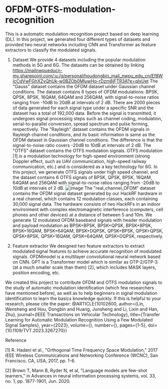 # OFDM-OTFS-modulation-recognition
  This is a automatic modulation recognition project based on deep learning (DL). In this project, we generated four different types of datasets and provided two neural networks including CNN and Transformer as feature extractors to classify the modulated signals.
1. Dataset
  We provide 4 datasets including the popular modulation methods in 5G and 6G. The datasets can be obtained by linking https://mailnwpueducn-my.sharepoint.com/:u:/g/personal/houdongbin_mail_nwpu_edu_cn/Ef8WIcCdVwFGhXZyQhUk-w0BZOb0MluwHo-rDzm8jFTR3A?e=qlxUet
  The "Gauss" dataset contains the OFDM dataset under Gaussian channel conditions. The dataset contains 6 types of OFDM modulations: BPSK, QPSK, 8PSK, 16QAM, 64QAM and 256QAM, with signal-to-noise ratios ranging from -10dB to 20dB at intervals of 2 dB. There are 2000 pieces of data generated for each signal type under a specific SNR and the dataset has a total of 192,000 data. Before the signal is transmitted, it undergoes signal processing steps such as channel coding, modulation, serial-to-parallel conversion, spread spectrum and pulse forming, respectively.
  The "Rayleigh" dataset contains the OFDM signals in Rayleigh channel conditions, and its basic information is same as the OFDM dataset in Gaussian channel conditions. The difference is that the signal-to-noise ratio covers -20dB to 10dB at intervals of 2 dB.
  The "OTFS" dataset contains the OTFS modulation signals. OTFS modulation [1] is a modulation technology for high-speed environment (strong Doppler effect, such as UAV communication, high-speed railway communication, etc.) and is considered as a key technology for 6G. In this project, we generate OTFS signals under high speed channel, and the dataset contains 6 OTFS signals of BPSK, QPSK, 8PSK, 16QAM, 64QAM and 256QAM with signal-to-noise ratios ranging from -20dB to 10dB at intervals of 2 dB.
![image](https://user-images.githubusercontent.com/93035404/233580156-12c2e732-288f-4843-b389-52cfb04171d1.png)
  The "real_channel_OFDM" dataset contains the OFDM signal dataset generated by our HackRF hardware in a real channel, which contains 12 modulation classes, each containing 30,000 signal data. The hardware consists of two HackRFs in an indoor environment with complex electromagnetic interference (computers, cell phones and other devices) at a distance of between 5 and 10m. We generate 12 modulated OFDM baseband signals with header modulation and payload modulation as BPSK+BPSK, BPSK+QPSK, BPSK+8PSK, BPSK+16QAM, BPSK+64QAM, BPSK+DQPSK, QPSK+BPSK, QPSK+QPSK, QPSK+8PSK, QPSK+16QAM, QPSK+64QAM, QPSK+DQPSK, respectively.

2. Feature extractor
  We designed two feature extractors to extract modulated signal features to achieve accurate recognition of modulated signals.
  OFDMmodel is a multilayer convolutional neural network based on CNN.
  GPT is a Transformer model which is similar as GTP-2/GTP-3 (at a much smaller scale than them) [2], which includes MASK layers, position encoding, etc.

  We created this project to contribute OFDM and OTFS modulation signals to the study of automatic modulation identification (which few researchers have mentioned before), as well as to help beginners in signal modulation identification to learn the basics knowledge quickly. If this is helpful to your research, please cite the paper:
@ARTICLE{10102600,
  author={Lin, Wensheng and Hou, Dongbin and Huang, Junsheng and Li, Lixin and Han, Zhu},
  journal={IEEE Transactions on Vehicular Technology}, 
  title={Transfer Learning for Automatic Modulation Recognition Using a Few Modulated Signal Samples}, 
  year={2023},
  volume={},
  number={},
  pages={1-5},
  doi={10.1109/TVT.2023.3267270}}

Reference

[1] R. Hadani et al., "Orthogonal Time Frequency Space Modulation," 2017 IEEE Wireless Communications and Networking Conference (WCNC), San Francisco, CA, USA, 2017, pp. 1-6.

[2] Brown T, Mann B, Ryder N, et al, "Language models are few-shot learners," in Advances in neural information processing systems, vol. 33, no. 1, pp. 1877-1901, Jun. 2020.

